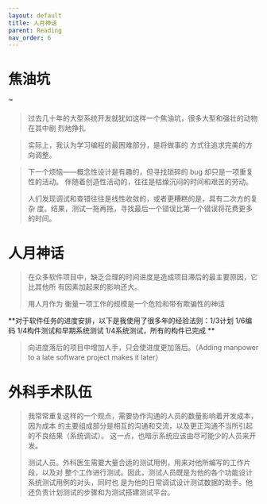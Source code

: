 ```yaml
---
layout: default
title: 人月神话
parent: Reading
nav_order: 6
---
```


# 焦油坑
™
> 过去几十年的大型系统开发就犹如这样一个焦油坑，很多大型和强壮的动物在其中剧
> 烈地挣扎

> 实际上，我认为学习编程的最困难部分，是将做事的
> 方式往追求完美的方向调整。

> 下一个烦恼——概念性设计是有趣的，但寻找琐碎的 bug 却只是一项重复性的活动。
> 伴随着创造性活动的，往往是枯燥沉闷的时间和艰苦的劳动。
>
> 人们发现调试和查错往往是线性收敛的，或者更糟糕的是，具有二次方的复杂
> 度。结果，测试一拖再拖，寻找最后一个错误比第一个错误将花费更多的时间。

# 人月神话

> 在众多软件项目中，缺乏合理的时间进度是造成项目滞后的最主要原因，它比其他所
> 有因素加起来的影响还大。
>
> 用人月作为
> 衡量一项工作的规模是一个危险和带有欺骗性的神话


**对于软件任务的进度安排，以下是我使用了很多年的经验法则：1/3计划 1/6编码 1/4构件测试和早期系统测试 1/4系统测试，所有的构件已完成
**

> 向进度落后的项目中增加人手，只会使进度更加落后。（Adding manpower to a late
> software project makes it later）

# 外科手术队伍

> 我常常重复这样的一个观点，需要协作沟通的人员的数量影响着开发成本，因为成本
> 的主要组成部分是相互的沟通和交流，以及更正沟通不当所引起的不良结果（系统调试）。
> 这一点，也暗示系统应该由尽可能少的人员来开发。
> 
> 测试人员。外科医生需要大量合适的测试用例，用来对他所编写的工作片段，以及对
> 整个工作进行测试。因此，测试人员既是为他的各个功能设计系统测试用例的对头，同时也
> 是为他的日常调试设计测试数据的助手。他还负责计划测试的步骤和为测试搭建测试平台。
>
